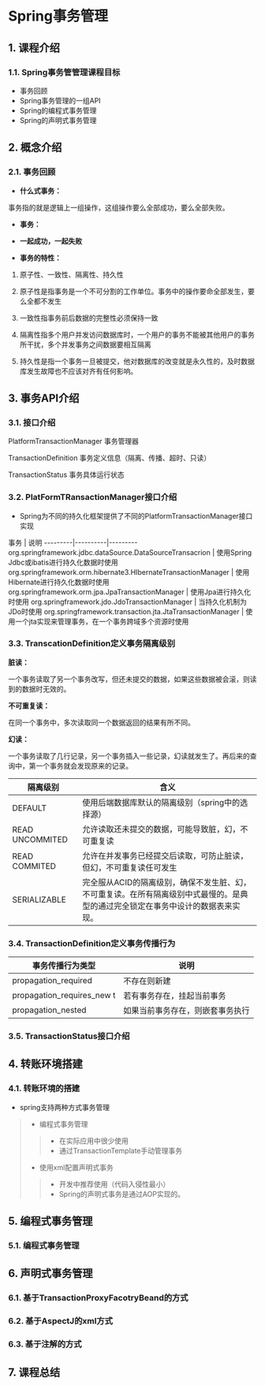 # Spring事务管理

## 1. 课程介绍

### 1.1. Spring事务管管理课程目标

- 事务回顾
- Spring事务管理的一组API
- Spring的编程式事务管理
- Spring的声明式事务管理

## 2. 概念介绍

### 2.1. 事务回顾

* **什么式事务：**

事务指的就是逻辑上一组操作，这组操作要么全部成功，要么全部失败。

* **事务：**

* **一起成功，一起失败**

* **事务的特性：**

1. 原子性、一致性、隔离性、持久性

1. 原子性是指事务是一个不可分割的工作单位。事务中的操作要命全部发生，要么全都不发生

2. 一致性指事务前后数据的完整性必须保持一致

3. 隔离性指多个用户并发访问数据库时，一个用户的事务不能被其他用户的事务所干扰，多个并发事务之间数据要相互隔离

4. 持久性是指一个事务一旦被提交，他对数据库的改变就是永久性的，及时数据库发生故障也不应该对齐有任何影响。



## 3. 事务API介绍

### 3.1. 接口介绍

PlatformTransactionManager 事务管理器

TransactionDefinition 事务定义信息（隔离、传播、超时、只读）

TransactionStatus 事务具体运行状态

### 3.2. PlatFormTRansactionManager接口介绍

* Spring为不同的持久化框架提供了不同的PlatformTransactionManager接口实现

事务 | 说明 
---------|----------|---------
 org.springframework.jdbc.dataSource.DataSourceTransacrion | 使用Spring Jdbc或ibatis进行持久化数据时使用
 org.springframework.orm.hibernate3.HIbernateTransactionManager | 使用Hibernate进行持久化数据时使用 
 org.springframework.orm.jpa.JpaTransactionManager | 使用Jpa进行持久化时使用
 org.springframework.jdo.JdoTransactionManager | 当持久化机制为JDo时使用
 org.springframework.transaction.jta.JtaTransactionManager | 使用一个jta实现来管理事务，在一个事务跨域多个资源时使用


### 3.3. TranscationDefinition定义事务隔离级别

**脏读：**

一个事务读取了另一个事务改写，但还未提交的数据，如果这些数据被会滚，则读到的数据时无效的。

**不可重复读：**

在同一个事务中，多次读取同一个数据返回的结果有所不同。

**幻读：**

一个事务读取了几行记录，另一个事务插入一些记录，幻读就发生了。再后来的查询中，第一个事务就会发现原来的记录。

隔离级别 | 含义
---------|----------
 DEFAULT | 使用后端数据库默认的隔离级别（spring中的选择源） 
 READ UNCOMMITED | 允许读取还未提交的数据，可能导致脏，幻，不可重复读 
 READ COMMITED | 允许在并发事务已经提交后读取，可防止脏读，但幻，不可重复读任可发生
 SERIALIZABLE | 完全服从ACID的隔离级别，确保不发生脏、幻，不可重复读。在所有隔离级别中式最慢的。是典型的通过完全锁定在事务中设计的数据表来实现。 


### 3.4. TransactionDefinition定义事务传播行为


事务传播行为类型 | 说明 
---------|----------
 propagation_required        | 不存在则新建
 propagation_requires_new t  | 若有事务存在，挂起当前事务
 propagation_nested          | 如果当前事务存在，则嵌套事务执行

### 3.5. TransactionStatus接口介绍

## 4. 转账环境搭建

### 4.1. 转账环境的搭建
* spring支持两种方式事务管理
> - 编程式事务管理
>> * 在实际应用中很少使用
>> * 通过TransactionTemplate手动管理事务
> - 使用xml配置声明式事务
>> * 开发中推荐使用（代码入侵性最小）
>> * Spring的声明式事务是通过AOP实现的。

## 5. 编程式事务管理

### 5.1. 编程式事务管理

## 6. 声明式事务管理

### 6.1. 基于TransactionProxyFacotryBeand的方式

### 6.2. 基于AspectJ的xml方式

### 6.3. 基于注解的方式

## 7. 课程总结